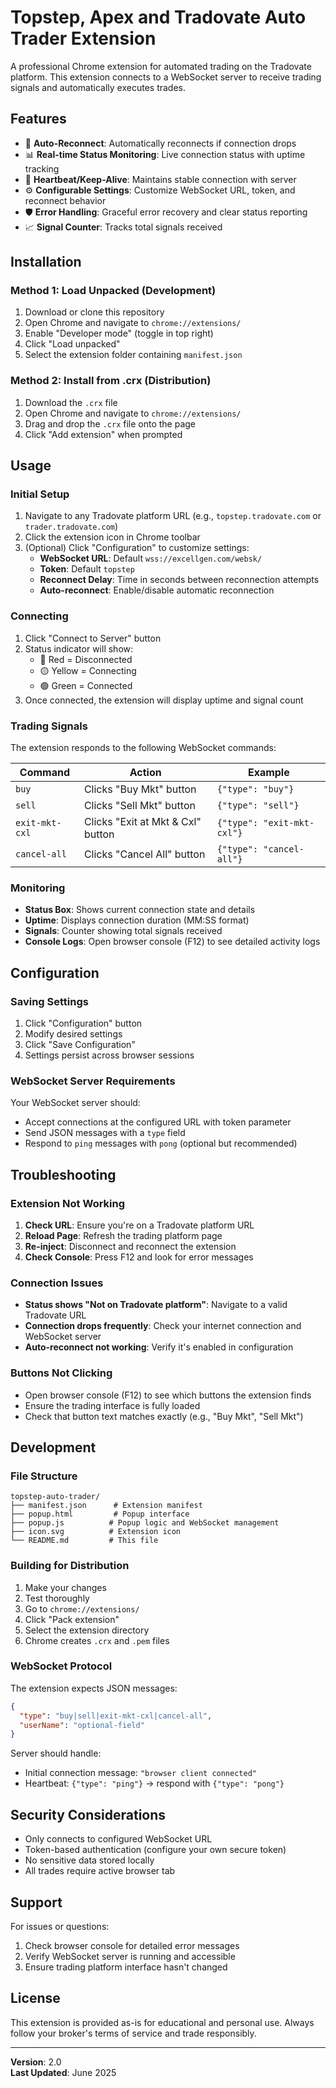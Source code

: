 # Topstep, Apex and Tradovate Auto Trader Extension

A professional Chrome extension for automated trading on the Tradovate platform. This extension connects to a WebSocket server to receive trading signals and automatically executes trades.

## Features

- 🔄 **Auto-Reconnect**: Automatically reconnects if connection drops
- 📊 **Real-time Status Monitoring**: Live connection status with uptime tracking
- 💓 **Heartbeat/Keep-Alive**: Maintains stable connection with server
- ⚙️ **Configurable Settings**: Customize WebSocket URL, token, and reconnect behavior
- 🛡️ **Error Handling**: Graceful error recovery and clear status reporting
- 📈 **Signal Counter**: Tracks total signals received

## Installation

### Method 1: Load Unpacked (Development)

1. Download or clone this repository
2. Open Chrome and navigate to `chrome://extensions/`
3. Enable "Developer mode" (toggle in top right)
4. Click "Load unpacked"
5. Select the extension folder containing `manifest.json`

### Method 2: Install from .crx (Distribution)

1. Download the `.crx` file
2. Open Chrome and navigate to `chrome://extensions/`
3. Drag and drop the `.crx` file onto the page
4. Click "Add extension" when prompted

## Usage

### Initial Setup

1. Navigate to any Tradovate platform URL (e.g., `topstep.tradovate.com` or `trader.tradovate.com`)
2. Click the extension icon in Chrome toolbar
3. (Optional) Click "Configuration" to customize settings:
   - **WebSocket URL**: Default `wss://excellgen.com/websk/`
   - **Token**: Default `topstep`
   - **Reconnect Delay**: Time in seconds between reconnection attempts
   - **Auto-reconnect**: Enable/disable automatic reconnection

### Connecting

1. Click "Connect to Server" button
2. Status indicator will show:
   - 🔴 Red = Disconnected
   - 🟡 Yellow = Connecting
   - 🟢 Green = Connected
3. Once connected, the extension will display uptime and signal count

### Trading Signals

The extension responds to the following WebSocket commands:

| Command | Action | Example |
|---------|--------|---------|
| `buy` | Clicks "Buy Mkt" button | `{"type": "buy"}` |
| `sell` | Clicks "Sell Mkt" button | `{"type": "sell"}` |
| `exit-mkt-cxl` | Clicks "Exit at Mkt & Cxl" button | `{"type": "exit-mkt-cxl"}` |
| `cancel-all` | Clicks "Cancel All" button | `{"type": "cancel-all"}` |

### Monitoring

- **Status Box**: Shows current connection state and details
- **Uptime**: Displays connection duration (MM:SS format)
- **Signals**: Counter showing total signals received
- **Console Logs**: Open browser console (F12) to see detailed activity logs

## Configuration

### Saving Settings

1. Click "Configuration" button
2. Modify desired settings
3. Click "Save Configuration"
4. Settings persist across browser sessions

### WebSocket Server Requirements

Your WebSocket server should:
- Accept connections at the configured URL with token parameter
- Send JSON messages with a `type` field
- Respond to `ping` messages with `pong` (optional but recommended)

## Troubleshooting

### Extension Not Working

1. **Check URL**: Ensure you're on a Tradovate platform URL
2. **Reload Page**: Refresh the trading platform page
3. **Re-inject**: Disconnect and reconnect the extension
4. **Check Console**: Press F12 and look for error messages

### Connection Issues

- **Status shows "Not on Tradovate platform"**: Navigate to a valid Tradovate URL
- **Connection drops frequently**: Check your internet connection and WebSocket server
- **Auto-reconnect not working**: Verify it's enabled in configuration

### Buttons Not Clicking

- Open browser console (F12) to see which buttons the extension finds
- Ensure the trading interface is fully loaded
- Check that button text matches exactly (e.g., "Buy Mkt", "Sell Mkt")

## Development

### File Structure

```
topstep-auto-trader/
├── manifest.json      # Extension manifest
├── popup.html         # Popup interface
├── popup.js          # Popup logic and WebSocket management
├── icon.svg          # Extension icon
└── README.md         # This file
```

### Building for Distribution

1. Make your changes
2. Test thoroughly
3. Go to `chrome://extensions/`
4. Click "Pack extension"
5. Select the extension directory
6. Chrome creates `.crx` and `.pem` files

### WebSocket Protocol

The extension expects JSON messages:
```json
{
  "type": "buy|sell|exit-mkt-cxl|cancel-all",
  "userName": "optional-field"
}
```

Server should handle:
- Initial connection message: `"browser client connected"`
- Heartbeat: `{"type": "ping"}` → respond with `{"type": "pong"}`

## Security Considerations

- Only connects to configured WebSocket URL
- Token-based authentication (configure your own secure token)
- No sensitive data stored locally
- All trades require active browser tab

## Support

For issues or questions:
1. Check browser console for detailed error messages
2. Verify WebSocket server is running and accessible
3. Ensure trading platform interface hasn't changed

## License

This extension is provided as-is for educational and personal use. Always follow your broker's terms of service and trade responsibly.

---

**Version**: 2.0  
**Last Updated**: June 2025
